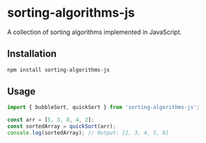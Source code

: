 # sorting-algorithms-js

A collection of sorting algorithms implemented in JavaScript.

## Installation

```bash
npm install sorting-algorithms-js
```

## Usage

```javaScript
import { bubbleSort, quickSort } from 'sorting-algorithms-js';

const arr = [5, 3, 8, 4, 2];
const sortedArray = quickSort(arr);
console.log(sortedArray); // Output: [2, 3, 4, 5, 8]

```
